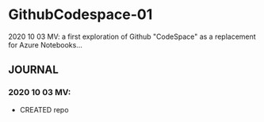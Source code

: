# GithubCodespace-01
2020 10 03 MV: a first exploration of Github "CodeSpace" as a replacement for Azure Notebooks... 

## JOURNAL 

### 2020 10 03 MV: 

- CREATED repo
